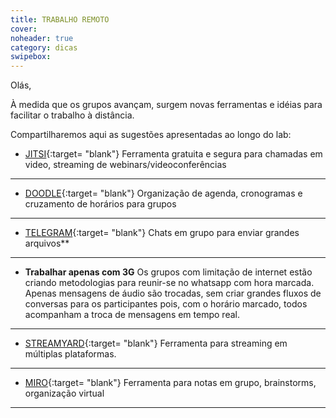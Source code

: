 ```yaml
---
title: TRABALHO REMOTO
cover: 
noheader: true
category: dicas
swipebox: 
---
```



Olás,

À medida que os grupos avançam, surgem novas ferramentas e idéias para facilitar o trabalho à distância.

Compartilharemos aqui as sugestões apresentadas ao longo do lab:

  
    

* [JITSI](https://meet.jit.si/){:target= "blank"}
Ferramenta gratuita e segura para chamadas em video, streaming de webinars/videoconferências

---

* [DOODLE](https://doodle.com/pt_BR/){:target= "blank"}
Organização de agenda, cronogramas e cruzamento de horários para grupos
  
---
   
* [TELEGRAM](https://web.telegram.org/#/login){:target= "blank"}
Chats em grupo para enviar grandes arquivos**
  
---
    
* **Trabalhar apenas com 3G**
Os grupos com limitação de internet estão criando metodologias para reunir-se no whatsapp com hora marcada.
Apenas mensagens de áudio são trocadas, sem criar grandes fluxos de conversas para os participantes pois, com o horário marcado, todos acompanham a troca de mensagens em tempo real.

--- 
  
* [STREAMYARD](https://streamyard.com/){:target= "blank"} 
Ferramenta para streaming em múltiplas plataformas.
     
--- 
  
* [MIRO](https://miro.com/){:target= "blank"}
Ferramenta para notas em grupo, brainstorms, organização virtual

  
---

  